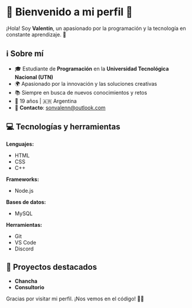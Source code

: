 # 🌟 Bienvenido a mi perfil 🌟  

¡Hola! Soy **Valentín**, un apasionado por la programación y la tecnología en constante aprendizaje. 🚀  

## ℹ️ Sobre mí  
- 🎓 Estudiante de **Programación** en la **Universidad Tecnológica Nacional (UTN)**  
- 🌍 Apasionado por la innovación y las soluciones creativas  
- 📚 Siempre en busca de nuevos conocimientos y retos  
- 🎂 19 años | 🇦🇷 Argentina  
- 📩 **Contacto**: [sonvalenn@outlook.com](mailto:sonvalenn@outlook.com)  

## 💻 Tecnologías y herramientas  

**Lenguajes:**  
- HTML  
- CSS  
- C++  

**Frameworks:**  
- Node.js  

**Bases de datos:**  
- MySQL  

**Herramientas:**  
- Git  
- VS Code  
- Discord  

## 🚀 Proyectos destacados  
- **Chancha**  
- **Consultorio**  

Gracias por visitar mi perfil. ¡Nos vemos en el código! 👨‍💻  
